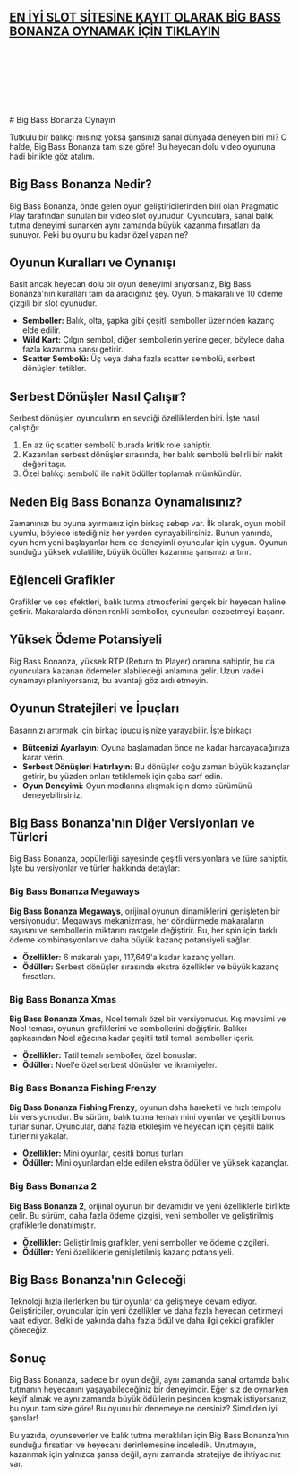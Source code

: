 ## [**EN İYİ SLOT SİTESİNE KAYIT OLARAK BİG BASS BONANZA OYNAMAK İÇİN TIKLAYIN**](https://go.click.ly/IeUXC)
<br>
<br>
<br>
<br>
<br>
<br>
<br>
# Big Bass Bonanza Oynayın

Tutkulu bir balıkçı mısınız yoksa şansınızı sanal dünyada deneyen biri mi? O halde, Big Bass Bonanza tam size göre! Bu heyecan dolu video oyununa hadi birlikte göz atalım.

## Big Bass Bonanza Nedir?

Big Bass Bonanza, önde gelen oyun geliştiricilerinden biri olan Pragmatic Play tarafından sunulan bir video slot oyunudur. Oyunculara, sanal balık tutma deneyimi sunarken aynı zamanda büyük kazanma fırsatları da sunuyor. Peki bu oyunu bu kadar özel yapan ne?

## Oyunun Kuralları ve Oynanışı

Basit ancak heyecan dolu bir oyun deneyimi arıyorsanız, Big Bass Bonanza'nın kuralları tam da aradığınız şey. Oyun, 5 makaralı ve 10 ödeme çizgili bir slot oyunudur.

* **Semboller:** Balık, olta, şapka gibi çeşitli semboller üzerinden kazanç elde edilir.
* **Wild Kart:** Çılgın sembol, diğer sembollerin yerine geçer, böylece daha fazla kazanma şansı getirir.
* **Scatter Sembolü:** Üç veya daha fazla scatter sembolü, serbest dönüşleri tetikler.

## Serbest Dönüşler Nasıl Çalışır?

Serbest dönüşler, oyuncuların en sevdiği özelliklerden biri. İşte nasıl çalıştığı:

1. En az üç scatter sembolü burada kritik role sahiptir.
2. Kazanılan serbest dönüşler sırasında, her balık sembolü belirli bir nakit değeri taşır.
3. Özel balıkçı sembolü ile nakit ödüller toplamak mümkündür.

## Neden Big Bass Bonanza Oynamalısınız?

Zamanınızı bu oyuna ayırmanız için birkaç sebep var. İlk olarak, oyun mobil uyumlu, böylece istediğiniz her yerden oynayabilirsiniz. Bunun yanında, oyun hem yeni başlayanlar hem de deneyimli oyuncular için uygun. Oyunun sunduğu yüksek volatilite, büyük ödüller kazanma şansınızı artırır.

## Eğlenceli Grafikler

Grafikler ve ses efektleri, balık tutma atmosferini gerçek bir heyecan haline getirir. Makaralarda dönen renkli semboller, oyuncuları cezbetmeyi başarır.

## Yüksek Ödeme Potansiyeli

Big Bass Bonanza, yüksek RTP (Return to Player) oranına sahiptir, bu da oyunculara kazanan ödemeler alabileceği anlamına gelir. Uzun vadeli oynamayı planlıyorsanız, bu avantajı göz ardı etmeyin.

## Oyunun Stratejileri ve İpuçları

Başarınızı artırmak için birkaç ipucu işinize yarayabilir. İşte birkaçı:

* **Bütçenizi Ayarlayın:** Oyuna başlamadan önce ne kadar harcayacağınıza karar verin.
* **Serbest Dönüşleri Hatırlayın:** Bu dönüşler çoğu zaman büyük kazançlar getirir, bu yüzden onları tetiklemek için çaba sarf edin.
* **Oyun Deneyimi:** Oyun modlarına alışmak için demo sürümünü deneyebilirsiniz.

## Big Bass Bonanza'nın Diğer Versiyonları ve Türleri

Big Bass Bonanza, popülerliği sayesinde çeşitli versiyonlara ve türe sahiptir. İşte bu versiyonlar ve türler hakkında detaylar:

### Big Bass Bonanza Megaways

**Big Bass Bonanza Megaways**, orijinal oyunun dinamiklerini genişleten bir versiyonudur. Megaways mekanizması, her döndürmede makaraların sayısını ve sembollerin miktarını rastgele değiştirir. Bu, her spin için farklı ödeme kombinasyonları ve daha büyük kazanç potansiyeli sağlar.

* **Özellikler:** 6 makaralı yapı, 117,649'a kadar kazanç yolları.
* **Ödüller:** Serbest dönüşler sırasında ekstra özellikler ve büyük kazanç fırsatları.

### Big Bass Bonanza Xmas

**Big Bass Bonanza Xmas**, Noel temalı özel bir versiyonudur. Kış mevsimi ve Noel teması, oyunun grafiklerini ve sembollerini değiştirir. Balıkçı şapkasından Noel ağacına kadar çeşitli tatil temalı semboller içerir.

* **Özellikler:** Tatil temalı semboller, özel bonuslar.
* **Ödüller:** Noel'e özel serbest dönüşler ve ikramiyeler.

### Big Bass Bonanza Fishing Frenzy

**Big Bass Bonanza Fishing Frenzy**, oyunun daha hareketli ve hızlı tempolu bir versiyonudur. Bu sürüm, balık tutma temalı mini oyunlar ve çeşitli bonus turlar sunar. Oyuncular, daha fazla etkileşim ve heyecan için çeşitli balık türlerini yakalar.

* **Özellikler:** Mini oyunlar, çeşitli bonus turları.
* **Ödüller:** Mini oyunlardan elde edilen ekstra ödüller ve yüksek kazançlar.

### Big Bass Bonanza 2

**Big Bass Bonanza 2**, orijinal oyunun bir devamıdır ve yeni özelliklerle birlikte gelir. Bu sürüm, daha fazla ödeme çizgisi, yeni semboller ve geliştirilmiş grafiklerle donatılmıştır.

* **Özellikler:** Geliştirilmiş grafikler, yeni semboller ve ödeme çizgileri.
* **Ödüller:** Yeni özelliklerle genişletilmiş kazanç potansiyeli.

## Big Bass Bonanza'nın Geleceği

Teknoloji hızla ilerlerken bu tür oyunlar da gelişmeye devam ediyor. Geliştiriciler, oyuncular için yeni özellikler ve daha fazla heyecan getirmeyi vaat ediyor. Belki de yakında daha fazla ödül ve daha ilgi çekici grafikler göreceğiz.

## Sonuç

Big Bass Bonanza, sadece bir oyun değil, aynı zamanda sanal ortamda balık tutmanın heyecanını yaşayabileceğiniz bir deneyimdir. Eğer siz de oynarken keyif almak ve aynı zamanda büyük ödüllerin peşinden koşmak istiyorsanız, bu oyun tam size göre! Bu oyunu bir denemeye ne dersiniz? Şimdiden iyi şanslar!

Bu yazıda, oyunseverler ve balık tutma meraklıları için Big Bass Bonanza'nın sunduğu fırsatları ve heyecanı derinlemesine inceledik. Unutmayın, kazanmak için yalnızca şansa değil, aynı zamanda stratejiye de ihtiyacınız var.
